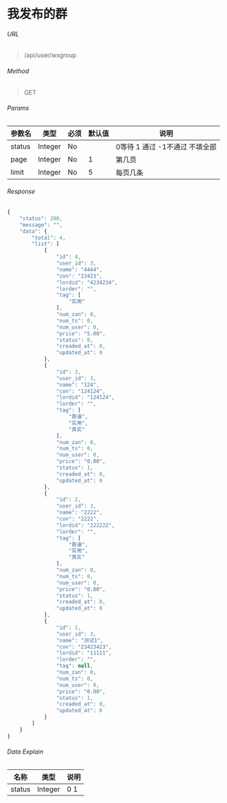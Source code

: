 # 我发布的群


###### URL
> /api/user/wxgroup

###### Method
> GET

###### Params
参数名        | 类型         | 必须         | 默认值       | 说明
------------  | ------------ | ------------ | ------------ | ------------
status        | Integer      | No           |              | 0等待 1 通过 -1不通过 不填全部
page          | Integer      | No           | 1            | 第几页
limit         | Integer      | No           | 5            | 每页几条

###### Response
```javascript
{
    "status": 200,
    "message": "",
    "data": {
        "total": 4,
        "list": [
            {
                "id": 4,
                "user_id": 3,
                "name": "4444",
                "con": "23423",
                "lordid": "4234234",
                "lorder": "",
                "tag": [
                    "实用"
                ],
                "num_zan": 0,
                "num_ts": 0,
                "num_user": 0,
                "price": "5.00",
                "status": 0,
                "creaded_at": 0,
                "updated_at": 0
            },
            {
                "id": 3,
                "user_id": 3,
                "name": "124",
                "con": "124124",
                "lordid": "124124",
                "lorder": "",
                "tag": [
                    "靠谱",
                    "实用",
                    "真实"
                ],
                "num_zan": 0,
                "num_ts": 0,
                "num_user": 0,
                "price": "0.00",
                "status": 1,
                "creaded_at": 0,
                "updated_at": 0
            },
            {
                "id": 2,
                "user_id": 3,
                "name": "2222",
                "con": "2222",
                "lordid": "222222",
                "lorder": "",
                "tag": [
                    "靠谱",
                    "实用",
                    "真实"
                ],
                "num_zan": 0,
                "num_ts": 0,
                "num_user": 0,
                "price": "0.00",
                "status": 1,
                "creaded_at": 0,
                "updated_at": 0
            },
            {
                "id": 1,
                "user_id": 3,
                "name": "测试1",
                "con": "23423423",
                "lordid": "11111",
                "lorder": "",
                "tag": null,
                "num_zan": 0,
                "num_ts": 0,
                "num_user": 0,
                "price": "0.00",
                "status": 1,
                "creaded_at": 0,
                "updated_at": 0
            }
        ]
    }
}
```

###### Data Explain
名称 		 | 类型 			| 说明
------------ | ------------ | ------------
status 	     | Integer 		|  0  1


